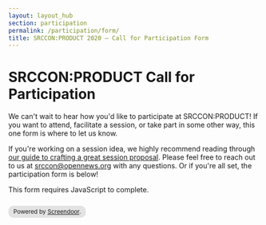 ```yaml
---
layout: layout_hub
section: participation
permalink: /participation/form/
title: SRCCON:PRODUCT 2020 — Call for Participation Form
---
```


# SRCCON:PRODUCT Call for Participation

We can't wait to hear how you'd like to participate at SRCCON:PRODUCT! If you want to attend, facilitate a session, or take part in some other way, this one form is where to let us know.

If you're working on a session idea, we highly recommend reading through [our guide to crafting a great session proposal](https://srccon.org/sessions/proposal-guide). Please feel free to reach out to us at [srccon@opennews.org](mailto:srccon@opennews.org) with any questions. Or if you're all set, the participation form is below!

<script>window.jQuery || document.write('<script src="//code.jquery.com/jquery-2.2.3.min.js"><\/script>')</script><link href="//d3q1ytufopwvkq.cloudfront.net/1/formrenderer.css" rel="stylesheet" /><script src="//d3q1ytufopwvkq.cloudfront.net/1/formrenderer.js"></script>
<form data-formrenderer>This form requires JavaScript to complete.</form>
<small style='display:inline-block;margin-top:10px;background:rgba(0,0,0,0.1);padding:5px 10px;border-radius:10px;'>Powered by <a href='https://www.dobt.co/screendoor/'>Screendoor</a>.</small>
<script>new FormRenderer({"project_id":"7d1mRw1DKN2eQ3RE", "afterSubmit": "/participation/thanks"});</script> 